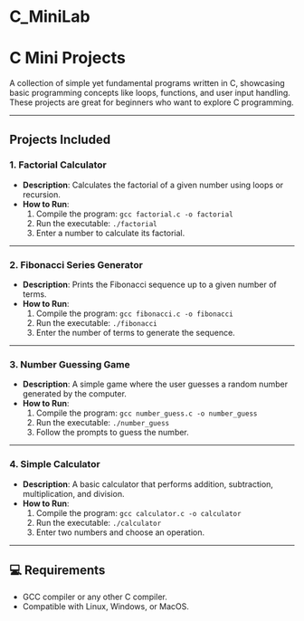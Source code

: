 # C_MiniLab

# C Mini Projects

A collection of simple yet fundamental programs written in C, showcasing basic programming concepts like loops, functions, and user input handling. These projects are great for beginners who want to explore C programming.

---

## Projects Included

### 1. Factorial Calculator
- **Description**: Calculates the factorial of a given number using loops or recursion.
- **How to Run**:
  1. Compile the program: `gcc factorial.c -o factorial`
  2. Run the executable: `./factorial`
  3. Enter a number to calculate its factorial.

---

### 2. Fibonacci Series Generator
- **Description**: Prints the Fibonacci sequence up to a given number of terms.
- **How to Run**:
  1. Compile the program: `gcc fibonacci.c -o fibonacci`
  2. Run the executable: `./fibonacci`
  3. Enter the number of terms to generate the sequence.

---

### 3. Number Guessing Game
- **Description**: A simple game where the user guesses a random number generated by the computer.
- **How to Run**:
  1. Compile the program: `gcc number_guess.c -o number_guess`
  2. Run the executable: `./number_guess`
  3. Follow the prompts to guess the number.

---

### 4. Simple Calculator
- **Description**: A basic calculator that performs addition, subtraction, multiplication, and division.
- **How to Run**:
  1. Compile the program: `gcc calculator.c -o calculator`
  2. Run the executable: `./calculator`
  3. Enter two numbers and choose an operation.

---

## 💻 Requirements
- GCC compiler or any other C compiler.
- Compatible with Linux, Windows, or MacOS.
